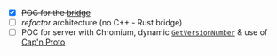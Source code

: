 - [x] ~~POC for the [bridge](https://github.com/chrxer/chrx-design/tree/main/chrx/bridge)~~
- [ ] *refactor* architecture (no C++ - Rust bridge)
- [ ] POC for server with Chromium, dynamic [`GetVersionNumber`](https://source.chromium.org/chromium/chromium/src/+/main:base/version_info/version_info.h;l=29;drc=fcb6a4d3b7edba6596ac7668ab719d2892222a2e;bpv=0;bpt=1) & use of [Cap'n Proto](https://github.com/capnproto/capnproto-rust/tree/master)
